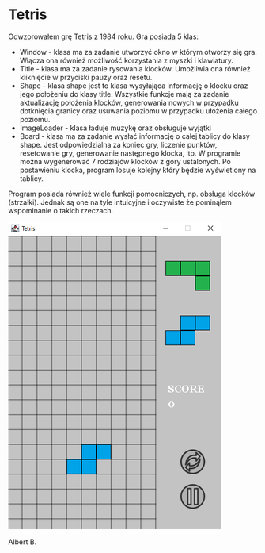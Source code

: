 # Tetris
Odwzorowałem grę Tetris z 1984 roku.
Gra posiada 5 klas:
- Window - klasa ma za zadanie utworzyć okno w którym otworzy się gra. Włącza ona również możliwość korzystania z myszki i klawiatury.
- Title - klasa ma za zadanie rysowania klocków. Umożliwia ona również kliknięcie w przyciski pauzy oraz resetu.
- Shape - klasa shape jest to klasa wysyłająca informację o klocku oraz jego położeniu do klasy title. Wszystkie funkcje mają za zadanie aktualizację położenia klocków, generowania nowych w przypadku dotknięcia granicy oraz usuwania poziomu w przypadku ułożenia całego poziomu.
- ImageLoader - klasa ładuje muzykę oraz obsługuje wyjątki
- Board - klasa ma za zadanie wysłać informację o całej tablicy do klasy shape. Jest odpowiedzialna za koniec gry, liczenie punktów, resetowanie gry, generowanie następnego klocka, itp. W programie można wygenerować 7 rodziajów klocków z góry ustalonych. Po postawieniu klocka, program losuje kolejny który będzie wyświetlony na tablicy.

Program posiada również wiele funkcji pomocniczych, np. obsługa klocków (strzałki). Jednak są one na tyle intuicyjne i oczywiste że pominąlem wspominanie o takich rzeczach.

![tetris](https://github.com/forceindia712/Tetris/blob/main/tetris.png)

Albert B.
